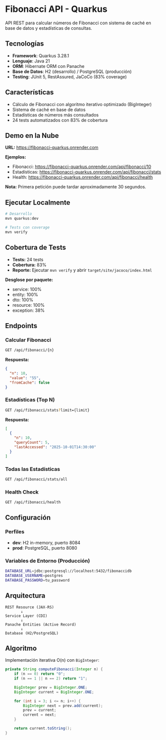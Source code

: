 # Fibonacci API - Quarkus

API REST para calcular números de Fibonacci con sistema de caché en base de datos y estadísticas de consultas.

## Tecnologías

- **Framework**: Quarkus 3.28.1
- **Lenguaje**: Java 21
- **ORM**: Hibernate ORM con Panache
- **Base de Datos**: H2 (desarrollo) / PostgreSQL (producción)
- **Testing**: JUnit 5, RestAssured, JaCoCo (83% coverage)

## Características

- Cálculo de Fibonacci con algoritmo iterativo optimizado (BigInteger)
- Sistema de caché en base de datos
- Estadísticas de números más consultados
- 24 tests automatizados con 83% de cobertura

## Demo en la Nube

**URL:** https://fibonacci-quarkus.onrender.com

**Ejemplos:**
- Fibonacci: https://fibonacci-quarkus.onrender.com/api/fibonacci/10
- Estadísticas: https://fibonacci-quarkus.onrender.com/api/fibonacci/stats
- Health: https://fibonacci-quarkus.onrender.com/api/fibonacci/health

**Nota:** Primera petición puede tardar aproximadamente 30 segundos.

## Ejecutar Localmente

```bash
# Desarrollo
mvn quarkus:dev

# Tests con coverage
mvn verify
```

## Cobertura de Tests

- **Tests:** 24 tests
- **Cobertura:** 83%
- **Reporte:** Ejecutar `mvn verify` y abrir `target/site/jacoco/index.html`

**Desglose por paquete:**
- service: 100%
- entity: 100%
- dto: 100%
- resource: 100%
- exception: 38%

## Endpoints

### Calcular Fibonacci

```bash
GET /api/fibonacci/{n}
```

**Respuesta:**
```json
{
  "n": 10,
  "value": "55",
  "fromCache": false
}
```

### Estadísticas (Top N)

```bash
GET /api/fibonacci/stats?limit={limit}
```

**Respuesta:**
```json
[
  {
    "n": 10,
    "queryCount": 5,
    "lastAccessed": "2025-10-01T14:30:00"
  }
]
```

### Todas las Estadísticas

```bash
GET /api/fibonacci/stats/all
```

### Health Check

```bash
GET /api/fibonacci/health
```

## Configuración

### Perfiles

- **dev**: H2 in-memory, puerto 8084
- **prod**: PostgreSQL, puerto 8080

### Variables de Entorno (Producción)

```bash
DATABASE_URL=jdbc:postgresql://localhost:5432/fibonaccidb
DATABASE_USERNAME=postgres
DATABASE_PASSWORD=tu_password
```

## Arquitectura

```
REST Resource (JAX-RS)
       ↓
Service Layer (CDI)
       ↓
Panache Entities (Active Record)
       ↓
Database (H2/PostgreSQL)
```

## Algoritmo

Implementación iterativa O(n) con `BigInteger`:

```java
private String computeFibonacci(Integer n) {
    if (n == 0) return "0";
    if (n == 1 || n == 2) return "1";

    BigInteger prev = BigInteger.ONE;
    BigInteger current = BigInteger.ONE;

    for (int i = 3; i <= n; i++) {
        BigInteger next = prev.add(current);
        prev = current;
        current = next;
    }

    return current.toString();
}
```
